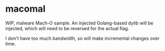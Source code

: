 # macomal

WIP, malware Mach-O sample. An injected Golang-based dylib will be injected,
which will need to be reversed for the actual flag.

I don't have too much bandwidth, so will make incremental changes over time.
